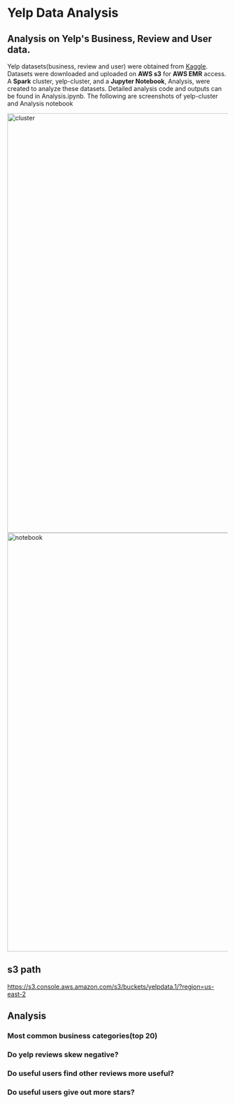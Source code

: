 # Yelp Data Analysis
## Analysis on Yelp's Business, Review and User data.

Yelp datasets(business, review and user) were obtained from [Kaggle](https://www.kaggle.com/yelp-dataset/yelp-dataset#yelp_academic_dataset_user.json). Datasets were downloaded and uploaded on **AWS s3** for **AWS EMR** access. A **Spark** cluster, yelp-cluster, and a **Jupyter Notebook**, Analysis, were created to analyze these datasets. Detailed analysis code and outputs can be found in Analysis.ipynb.
The following are screenshots of yelp-cluster and Analysis notebook


<img width="960" alt="cluster" src="https://user-images.githubusercontent.com/57785809/81002951-16bbff00-8e18-11ea-83ec-51ebd0530082.png">

<img width="958" alt="notebook" src="https://user-images.githubusercontent.com/57785809/81002960-191e5900-8e18-11ea-9df9-dee5086521d3.png">


## s3 path
https://s3.console.aws.amazon.com/s3/buckets/yelpdata.1/?region=us-east-2


## Analysis
### Most common business categories(top 20)
### Do yelp reviews skew negative?
### Do useful users find other reviews more useful?
### Do useful users give out more stars?
